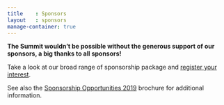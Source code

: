 ```yaml
---
title    : Sponsors
layout   : sponsors
manage-container: true  
---
```


**The Summit wouldn’t be possible without the generous support of our sponsors, a big thanks to all sponsors!**

Take a look at our broad range of sponsorship package and [register your interest](mailto:info@opensecsummit.org).

See also the [Sponsorship Opportunities 2019](/docs/OSS_SponsorPack_Screen.pdf) brochure for additional information.

